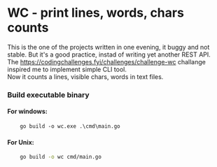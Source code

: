 # WC - print lines, words, chars counts

This is the one of the projects written in one evening, it buggy and not stable. But it's a good practice, instad of writing yet another REST API.   
The https://codingchallenges.fyi/challenges/challenge-wc challange inspired me to implement simple CLI tool.   
Now it counts a lines, visible chars, words in text files.
 

### Build executable binary

#### For windows:
```ps
    go build -o wc.exe .\cmd\main.go
```

#### For Unix:
```bash
    go build -o wc cmd/main.go
```
